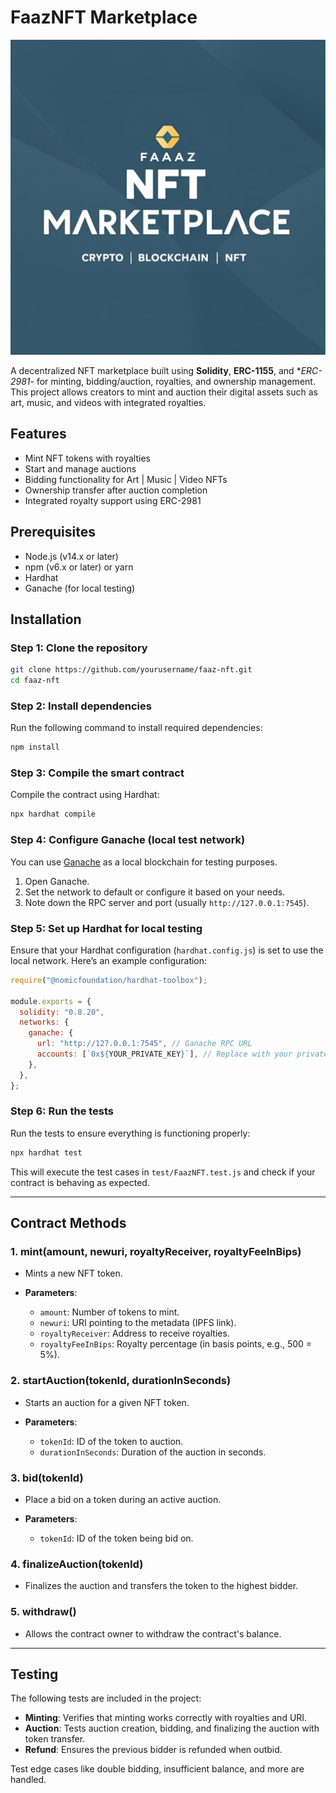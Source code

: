 # FaazNFT Marketplace

![Faaz NFT Marketplace](assets/images/faaz-nft-marketplace.png)

A decentralized NFT marketplace built using **Solidity**, **ERC-1155**, and **ERC-2981*- for minting, bidding/auction, royalties, and ownership management. This project allows creators to mint and auction their digital assets such as art, music, and videos with integrated royalties.

## Features

- Mint NFT tokens with royalties
- Start and manage auctions
- Bidding functionality for Art | Music | Video NFTs
- Ownership transfer after auction completion
- Integrated royalty support using ERC-2981

## Prerequisites

- Node.js (v14.x or later)
- npm (v6.x or later) or yarn
- Hardhat
- Ganache (for local testing)
  
## Installation

### Step 1: Clone the repository

```bash
git clone https://github.com/yourusername/faaz-nft.git
cd faaz-nft
````

### Step 2: Install dependencies

Run the following command to install required dependencies:

```bash
npm install
```

### Step 3: Compile the smart contract

Compile the contract using Hardhat:

```bash
npx hardhat compile
```

### Step 4: Configure Ganache (local test network)

You can use [Ganache](https://www.trufflesuite.com/ganache) as a local blockchain for testing purposes.

1. Open Ganache.
2. Set the network to default or configure it based on your needs.
3. Note down the RPC server and port (usually `http://127.0.0.1:7545`).

### Step 5: Set up Hardhat for local testing

Ensure that your Hardhat configuration (`hardhat.config.js`) is set to use the local network. Here’s an example configuration:

```javascript
require("@nomicfoundation/hardhat-toolbox");

module.exports = {
  solidity: "0.8.20",
  networks: {
    ganache: {
      url: "http://127.0.0.1:7545", // Ganache RPC URL
      accounts: [`0x${YOUR_PRIVATE_KEY}`], // Replace with your private key
    },
  },
};
```

### Step 6: Run the tests

Run the tests to ensure everything is functioning properly:

```bash
npx hardhat test
```

This will execute the test cases in `test/FaazNFT.test.js` and check if your contract is behaving as expected.

---

## Contract Methods

### 1. **mint(amount, newuri, royaltyReceiver, royaltyFeeInBips)**

- Mints a new NFT token.
- **Parameters**:

  - `amount`: Number of tokens to mint.
  - `newuri`: URI pointing to the metadata (IPFS link).
  - `royaltyReceiver`: Address to receive royalties.
  - `royaltyFeeInBips`: Royalty percentage (in basis points, e.g., 500 = 5%).

### 2. **startAuction(tokenId, durationInSeconds)**

- Starts an auction for a given NFT token.
- **Parameters**:

  - `tokenId`: ID of the token to auction.
  - `durationInSeconds`: Duration of the auction in seconds.

### 3. **bid(tokenId)**

- Place a bid on a token during an active auction.
- **Parameters**:

  - `tokenId`: ID of the token being bid on.

### 4. **finalizeAuction(tokenId)**

- Finalizes the auction and transfers the token to the highest bidder.

### 5. **withdraw()**

- Allows the contract owner to withdraw the contract's balance.

---

## Testing

The following tests are included in the project:

- **Minting**: Verifies that minting works correctly with royalties and URI.
- **Auction**: Tests auction creation, bidding, and finalizing the auction with token transfer.
- **Refund**: Ensures the previous bidder is refunded when outbid.

Test edge cases like double bidding, insufficient balance, and more are handled.
